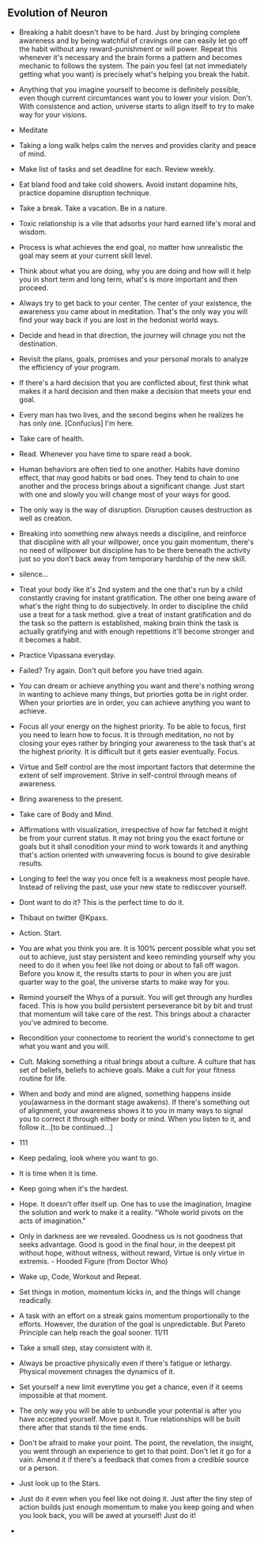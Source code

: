 ## Evolution of Neuron

- Breaking a habit doesn't have to be hard. Just by bringing complete awareness and by being watchful of cravings one can easily let go off the habit without any reward-punishment or will power. Repeat this whenever it's necessary and the brain forms a pattern and becomes mechanic to follows the system. The pain you feel (at not immediately getting what you want) is precisely what's helping you break the habit.

- Anything that you imagine yourself to become is definitely possible, even though current circumtances want you to lower your vision. Don't. With consistence and action, universe starts to align itself to try to make way for your visions.

- Meditate

- Taking a long walk helps calm the nerves and provides clarity and peace of mind.

- Make list of tasks and set deadline for each. Review weekly.

- Eat bland food and take cold showers. Avoid instant dopamine hits, practice dopamine disruption technique.

- Take a break. Take a vacation. Be in a nature.

- Toxic relationship is a vile that adsorbs your hard earned life's moral and wisdom.

- Process is what achieves the end goal, no matter how unrealistic the goal may seem at your current skill level.

- Think about what you are doing, why you are doing and how will it help you in short term and long term, what's is more important and then proceed.

- Always try to get back to your center. The center of your existence, the awareness you came about in meditation. That's the only way you will find your way back if you are lost in the hedonist world ways.

- Decide and head in that direction, the journey will chnage you not the destination.

- Revisit the plans, goals, promises and your personal morals to analyze the efficiency of your program.

- If there's a hard decision that you are conflicted about, first think what makes it a hard decision and then make a decision that meets your end goal.

- Every man has two lives, and the second begins when he realizes he has only one. [Confucius] I'm here.

- Take care of health.

- Read. Whenever you have time to spare read a book.

- Human behaviors are often tied to one another. Habits have domino effect, that may good habits or bad ones. They tend to chain to one another and the process brings about a significant change. Just start with one and slowly you will change most of your ways for good.

- The only way is the way of disruption. Disruption causes destruction as well as creation.

- Breaking into something new always needs a discipline, and reinforce that discipline with all your willpower, once you gain momentum, there's no need of willpower but discipline has to be there beneath the activity just so you don't back away from temporary hardship of the new skill.

- silence...

- Treat your body like it's 2nd system and the one that's run by a child constantly craving for instant gratification. The other one being aware of what's the right thing to do subjectively. In order to discipline the child use a treat for a task method. give a treat of instant gratification and do the task so the pattern is established, making brain think the task is actually gratifying and with enough repetitions it'll become stronger and it becomes a habit.

- Practice Vipassana everyday.

- Failed? Try again. Don't quit before you have tried again.

- You can dream or achieve anything you want and there's nothing wrong in wanting to achieve many things, but priorties gotta be in right order. When your priorties are in order, you can achieve anything you want to achieve.

- Focus all your energy on the highest priority. To be able to focus, first you need to learn how to focus. It is through meditation, no not by closing your eyes rather by bringing your awareness to the task that's at the highest priority. It is difficult but it gets easier eventually. Focus.

- Virtue and Self control are the most important factors that determine the extent of self improvement. Strive in self-control through means of awareness.

- Bring awareness to the present.

- Take care of Body and Mind.

- Affirmations with visualization, irrespective of how far fetched it might be from your current status. It may not bring you the exact fortune or goals but it shall conodition your mind to work towards it and anything that's action oriented with unwavering focus is bound to give desirable results.

- Longing to feel the way you once felt is a weakness most people have. Instead of reliving the past, use your new state to rediscover yourself.

- Dont want to do it? This is the perfect time to do it.

- Thibaut on twitter @Kpaxs.

- Action. Start.

- You are what you think you are. It is 100% percent possible what you set out to achieve, just stay persistent and keeo reminding yourself why you need to do it when you feel like not doing or about to fall off wagon. Before you know it, the results starts to pour in when you are just quarter way to the goal, the universe starts to make way for you.

- Remind yourself the Whys of a pursuit. You will get through any hurdles faced. This is how you build persistent perseverance bit by bit and trust that momentum will take care of the rest. This brings about a character you've admired to become.

- Recondition your connectome to reorient the world's connectome to get what you want and you will.

- Cult. Making something a ritual brings about a culture. A culture that has set of beliefs, beliefs to achieve goals. Make a cult for your fitness routine for life.

- When and body and mind are aligned, something happens inside you(awarness in the dormant stage awakens). If there's something out of alignment, your awareness shows it to you in many ways to signal you to correct it through either body or mind. When you listen to it, and follow it...[to be continued...]

- 111

- Keep pedaling, look where you want to go.

- It is time when it is time.

- Keep going when it's the hardest.

- Hope. It doesn't offer itself up. One has to use the imagination, Imagine the solution and work to make it a reality.
        "Whole world pivots on the acts of imagination."

- Only in darkness are we revealed. Goodness us is not goodness that seeks advantage. Good is good in the final hour, in the deepest pit without hope, without witness, without reward, Virtue is only virtue in extremis. - Hooded Figure (from Doctor Who)

- Wake up, Code, Workout and Repeat.

- Set things in motion, momentum kicks in, and the things will change readically.

- A task with an effort on a streak gains momentum proportionally to the efforts. However, the duration of the goal is unpredictable. But Pareto Principle can help reach the goal sooner. 11/11

- Take a small step, stay consistent with it.

- Always be proactive physically even if there's fatigue or lethargy. Physical movement chnages the dynamics of it.

- Set yourself a new limit everytime you get a chance, even if it seems impossible at that moment.

- The only way you will be able to unbundle your potential is after you have accepted yourself. Move past it. True relationships will be built there after that stands til the time ends.

- Don't be afraid to make your point. The point, the revelation, the insight, you went through an experience to get to that point. Don't let it go for a vain. Amend it if there's a feedback that comes from a credible source or a person.

- Just look up to the Stars.

- Just do it even when you feel like not doing it. Just after the tiny step of action builds just enough momentum to make you keep going and when you look back, you will be awed at yourself! Just do it!

-
